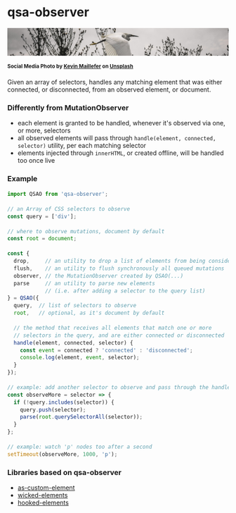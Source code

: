 # qsa-observer

![bird watch](./qsa-observer-head.jpg)

<sup>**Social Media Photo by [Kevin Maillefer](https://unsplash.com/@kmaillefer) on [Unsplash](https://unsplash.com/)**</sup>


Given an array of selectors, handles any matching element that was either connected, or disconnected, from an observed element, or document.


### Differently from MutationObserver

  * each element is granted to be handled, whenever it's observed via one, or more, selectors
  * all observed elements will pass through `handle(element, connected, selector)` utility, per each matching selector
  * elements injected through `innerHTML`, or created offline, will be handled too once live


### Example

```js
import QSAO from 'qsa-observer';

// an Array of CSS selectors to observe
const query = ['div'];

// where to observe mutations, document by default
const root = document;

const {
  drop,     // an utility to drop a list of elements from being considered live
  flush,    // an utility to flush synchronously all queued mutations
  observer, // the MutationObserver created by QSAO(...)
  parse     // an utility to parse new elements
            // (i.e. after adding a selector to the query list)
} = QSAO({
  query,  // list of selectors to observe
  root,   // optional, as it's document by default

  // the method that receives all elements that match one or more
  // selectors in the query, and are either connected or disconnected
  handle(element, connected, selector) {
    const event = connected ? 'connected' : 'disconnected';
    console.log(element, event, selector);
  }
});

// example: add another selector to observe and pass through the handle
const observeMore = selector => {
  if (!query.includes(selector)) {
    query.push(selector);
    parse(root.querySelectorAll(selector));
  }
};

// example: watch 'p' nodes too after a second
setTimeout(observeMore, 1000, 'p');
```


### Libraries based on qsa-observer

  * [as-custom-element](https://github.com/WebReflection/as-custom-element#readme)
  * [wicked-elements](https://github.com/WebReflection/wicked-elements#readme)
  * [hooked-elements](https://github.com/WebReflection/hooked-elements#readme)
